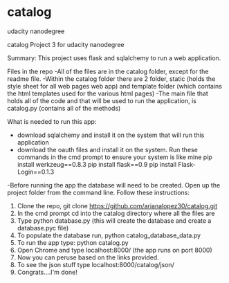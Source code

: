 # catalog
udacity nanodegree

 catalog
Project 3 for udacity nanodegree

Summary: This project uses flask and sqlalchemy to run a web application.

Files in the repo
-All of the files are in the catalog folder, except for the readme file.
-Within the catalog folder there are 2 folder, static (holds the style sheet for all web pages web app) and template folder (which contains the html templates used for the various html pages)
-The main file that holds all of the code and that will be used to run the application, is catalog.py (contains all of the methods)



What is needed to run this app:
- download sqlalchemy and install it on the system that will run this application
- download the oauth files and install it on the system.
Run these commands in the cmd prompt to ensure your system is like mine
	pip install werkzeug==0.8.3
	pip install flask==0.9
	pip install Flask-Login==0.1.3

-Before running the app the database will need to be created.
Open up the project folder from the command line. Follow these instructions:
1) Clone the repo, git clone https://github.com/arianalopez30/catalog.git
2) In the cmd prompt cd into the catalog directory where all the files are
1) Type python database.py (this will create the database and create a database.pyc file)
2) To populate the database run, python catalog_database_data.py
3) To run the app type: python catalog.py
4) Open Chrome and type localhost:8000/ (the app runs on port 8000)
5) Now you can peruse based on the links provided.
6) To see the json stuff type localhost:8000/catalog/json/
7) Congrats....I'm done!
